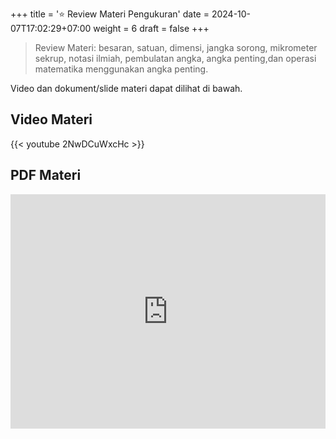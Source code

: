 +++
title = '⭐ Review Materi Pengukuran'
date = 2024-10-07T17:02:29+07:00
weight = 6
draft = false
+++


> Review Materi: besaran, satuan, dimensi, jangka sorong, mikrometer sekrup, notasi ilmiah, pembulatan angka, angka penting,dan operasi matematika menggunakan angka penting.

Video dan dokument/slide materi dapat dilihat di bawah.

## Video Materi

{{< youtube 2NwDCuWxcHc >}}

## PDF Materi

<embed src="https://drive.google.com/file/d/1pIUykzbYo0ig2WWbZEuTCG3h4upbidE5/preview" width="100%" height="375">
